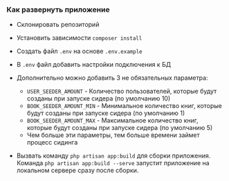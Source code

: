 ### Как развернуть приложение

- Склонировать репозиторий
- Установить зависимости `composer install`
- Создать файл `.env` на основе `.env.example`
- В `.env` файл добавить настройки подключения к БД
- Дополнительно можно добавить 3 не обязательных параметра:
    - `USER_SEEDER_AMOUNT` - Количество пользователей, которые будут созданы при запуске сидера (по умолчанию 10)
    - `BOOK_SEEDER_AMOUNT_MIN` - Минимальное количество книг, которые будут созданы при запуске сидера (по умолчанию 1)
    - `BOOK_SEEDER_AMOUNT_MAX` - Максимальное количество книг, которые будут созданы при запуске сидера (по умолчанию 5)
    - Чем больше эти параметры, тем больше времени займет процесс сидинга

- Вызвать команду `php artisan app:build` для сборки приложения. Команда `php artisan app:build --serve` запустит приложение на локальном сервере сразу после сборки.

